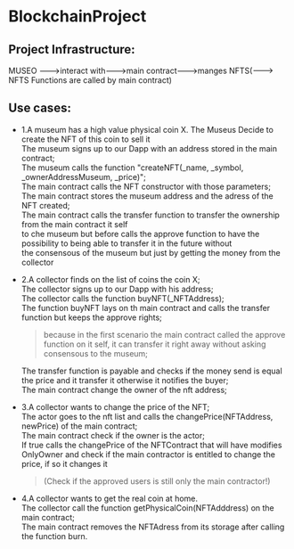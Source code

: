 # BlockchainProject

  
 ## Project Infrastructure:
  MUSEO --->interact with--->main contract--->manges NFTS(---> NFTS Functions are called by main contract)

## Use cases:
 * 1.A museum has a high value physical coin X. The Museus Decide to create the NFT of this coin to sell it <br>
  The museum signs up to our Dapp with an address stored in the main contract; <br>
  The museum calls the function "createNFT(_name, _symbol, _ownerAddressMuseum, _price)"; <br>
  The main contract calls the NFT constructor with those parameters; <br>
  The main contract stores the museum address and the adress of the NFT created; <br>
  The main contract calls the transfer function to transfer the ownership from the main contract it self <br>
    to che museum but before calls the approve function to have the possibility to being able to transfer it in the future without <br>
    the consensous of the museum but just by getting the money from the collector <br>
  
 * 2.A collector finds on the list of coins the coin X; <br>
   The collector signs up to our Dapp with his address; <br>
   The collector calls the function buyNFT(_NFTAddress); <br>
   The function buyNFT lays on th main contract and calls the transfer function but keeps the approve rights; <br>
      >because in the first scenario the main contract called the approve function on it self, it can transfer it right away without asking consensous to the museum;


   The transfer function is payable and checks if the money send is equal the price and it transfer it otherwise it notifies the buyer; <br>
   The main contract change the owner of the nft address; <br>
  
  * 3.A collector wants to change the price of the NFT; <br>
    The actor goes to the nft list and calls the changePrice(NFTAddress, newPrice) of the main contract; <br>
    The main contract check if the owner is the actor; <br>
    If true calls the changePrice of the NFTContract that will have modifies OnlyOwner and check if the main contractor is entitled to change the price,
    if so it changes it <br>
    >(Check if the approved users is still only the main contractor!) <br>
  
  * 4.A collector wants to get the real coin at home.<br>
    The collector call the function getPhysicalCoin(NFTAdddress) on the main contract;<br>
    The main contract removes the NFTAdress from its storage after calling the function burn.<br>
  
    
  
  
    
  
  
  
  
  
  
  
